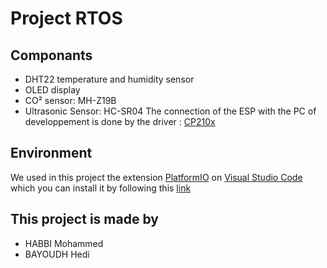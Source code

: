 # Project RTOS 
## Componants
- DHT22 temperature and humidity sensor
- OLED display
- CO² sensor: MH-Z19B
- Ultrasonic Sensor: HC-SR04
The connection of the ESP with the PC of developpement is done by the driver : [CP210x](https://www.silabs.com/developer-tools/usb-to-uart-bridge-vcp-drivers)
## Environment
We used in this project the extension [PlatformIO](https://platformio.org/) on [Visual Studio Code](https://code.visualstudio.com/) which you can install it by following this [link](https://platformio.org/install/ide?install=vscode)
## This project is made by
- HABBI Mohammed
- BAYOUDH Hedi
